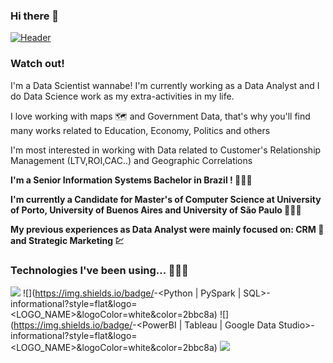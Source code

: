 ### Hi there 👋

<!--
**FilipeSquire/FilipeSquire** is a ✨ _special_ ✨ repository because its `README.md` (this file) appears on your GitHub profile.

Here are some ideas to get you started:

- 🔭 I’m currently working on ...
- 🌱 I’m currently learning ...
- 👯 I’m looking to collaborate on ...
- 🤔 I’m looking for help with ...
- 💬 Ask me about ...
- 📫 How to reach me: ...
- 😄 Pronouns: ...
- ⚡ Fun fact: ...
-->

[![Header](https://raw.githubusercontent.com/MartinHeinz/<OWNER>/<OWNER>/readme_header.png "Header")](https://some-url.dev/)

### Watch out!

I'm a Data Scientist wannabe! I'm currently working as a Data Analyst and I do Data Science work as my extra-activities in my life.

I love working with maps 🗺️ and Government Data, that's why you'll find many works related to Education, Economy, Politics and others

I'm most interested in working with Data related to Customer's Relationship Management (LTV,ROI,CAC..) and Geographic Correlations

<b> I'm a Senior Information Systems Bachelor in Brazil ! 👨🏻‍🎓 </b>

<b> I'm currently a Candidate for Master's of Computer Science at University of Porto, University of Buenos Aires and University of São Paulo 👨🏻‍🔬 </b>

<b> My previous experiences as Data Analyst were mainly focused on: CRM 💌 and Strategic Marketing 💹 </b>


### Technologies I've been using... 👨🏻‍💻
![](https://img.shields.io/badge/<OS>-<Windows>-informational?style=flat&logo=<LOGO_NAME>&logoColor=white&color=2bbc8a)
![](https://img.shields.io/badge/<Languages>-<Python | PySpark | SQL>-informational?style=flat&logo=<LOGO_NAME>&logoColor=white&color=2bbc8a)
![](https://img.shields.io/badge/<BI>-<PowerBI | Tableau | Google Data Studio>-informational?style=flat&logo=<LOGO_NAME>&logoColor=white&color=2bbc8a)
![](https://img.shields.io/badge/<Analytics>-<Databricks>-informational?style=flat&logo=<LOGO_NAME>&logoColor=white&color=2bbc8a)
